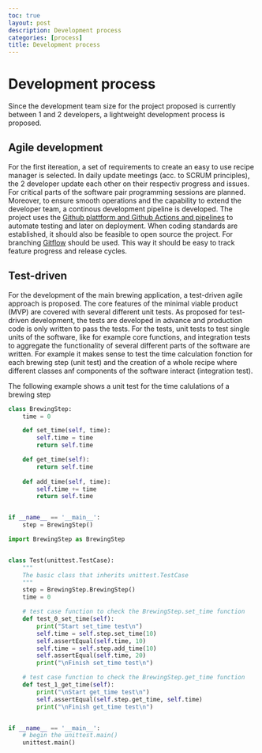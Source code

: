 ```yaml
---
toc: true
layout: post
description: Development process
categories: [process]
title: Development process
---
```

# Development process
Since the development team size for the project proposed is currently between 1 and 2 developers, a lightweight development process is proposed. 

## Agile development
For the first itereation, a set of requirements to create an easy to use recipe manager is selected. In daily update meetings (acc. to SCRUM principles), the 2 developer update each other on their respectiv progress and issues. For critical parts of the software pair programming sessions are planned.
Moreover, to ensure smooth operations and the capability to extend the developer team, a continous development pipeline is developed. The project uses the [Github plattform and Github Actions and pipelines](https://docs.github.com/en/actions/automating-builds-and-tests/building-and-testing-python) to automate testing and later on deployment. When coding standards are established, it should also be feasible to open source the project. For branching [Gitflow](https://www.atlassian.com/git/tutorials/comparing-workflows/gitflow-workflow#:~:text=Gitflow%20is%20a%20legacy%20Git,software%20development%20and%20DevOps%20practices.) should be used. This way it should be easy to track feature progress and release cycles.

## Test-driven
For the development of the main brewing application, a test-driven agile approach is proposed. The core features of the minimal viable product (MVP) are covered with several different unit tests. As proposed for test-driven development, the tests are developed in advance and production code is only written to pass the tests. For the tests, unit tests to test single units of the software, like for example core functions, and integration tests to aggregate the functionality of several different parts of the software are written. For example it makes sense to test the time calculation fonction for each brewing step (unit test) and the creation of a whole recipe where different classes anf components of the software interact (integration test).

The following example shows a unit test for the time calulations of a brewing step

```python
class BrewingStep:
    time = 0

    def set_time(self, time):
        self.time = time
        return self.time

    def get_time(self):
        return self.time
    
    def add_time(self, time):
        self.time += time
        return self.time


if __name__ == '__main__':
    step = BrewingStep()
```

```python
import BrewingStep as BrewingStep


class Test(unittest.TestCase):
    """
    The basic class that inherits unittest.TestCase
    """
    step = BrewingStep.BrewingStep()
    time = 0

    # test case function to check the BrewingStep.set_time function
    def test_0_set_time(self):
        print("Start set_time test\n")
        self.time = self.step.set_time(10)
        self.assertEqual(self.time, 10)
        self.time = self.step.add_time(10)
        self.assertEqual(self.time, 20)
        print("\nFinish set_time test\n")

    # test case function to check the BrewingStep.get_time function
    def test_1_get_time(self):
        print("\nStart get_time test\n")
        self.assertEqual(self.step.get_time, self.time)
        print("\nFinish get_time test\n")


if __name__ == '__main__':
    # begin the unittest.main()
    unittest.main()
```